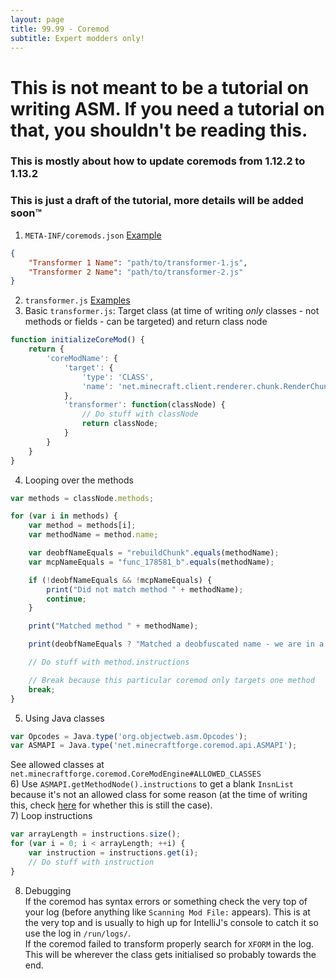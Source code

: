 ```yaml
---
layout: page
title: 99.99 - Coremod
subtitle: Expert modders only!
---
```


# This is not meant to be a tutorial on writing ASM. If you need a tutorial on that, you shouldn't be reading this.
### This is mostly about how to update coremods from 1.12.2 to 1.13.2

### This is just a draft of the tutorial, more details will be added soon™️

1) `META-INF/coremods.json` [Example](https://github.com/Cadiboo/RenderChunk-rebuildChunk-Hooks/tree/master/src/main/resources/META-INF/coremods.json)
```json
{
	"Transformer 1 Name": "path/to/transformer-1.js",
	"Transformer 2 Name": "path/to/transformer-2.js"
}
```  
2) `transformer.js` [Examples](https://github.com/Cadiboo/RenderChunk-rebuildChunk-Hooks/tree/master/src/main/resources/coremods/)  
3) Basic `transformer.js`: Target class (at time of writing _only_ classes - not methods or fields - can be targeted) and return class node
```javascript
function initializeCoreMod() {
	return {
		'coreModName': {
			'target': {
				'type': 'CLASS',
				'name': 'net.minecraft.client.renderer.chunk.RenderChunk'
			},
			'transformer': function(classNode) {
				// Do stuff with classNode
				return classNode;
			}
		}
	}
}
```  
4) Looping over the methods
```javascript
var methods = classNode.methods;

for (var i in methods) {
	var method = methods[i];
	var methodName = method.name;

	var deobfNameEquals = "rebuildChunk".equals(methodName);
	var mcpNameEquals = "func_178581_b".equals(methodName);

	if (!deobfNameEquals && !mcpNameEquals) {
		print("Did not match method " + methodName);
		continue;
	}

	print("Matched method " + methodName);

	print(deobfNameEquals ? "Matched a deobfuscated name - we are in a DEOBFUSCATED/MCP-NAMED DEVELOPER Environment" : "Matched an SRG name - We are in an SRG-NAMED PRODUCTION Environment")

	// Do stuff with method.instructions

	// Break because this particular coremod only targets one method
	break;
}
```  
5) Using Java classes
```javascript
var Opcodes = Java.type('org.objectweb.asm.Opcodes');
var ASMAPI = Java.type('net.minecraftforge.coremod.api.ASMAPI');
```
See allowed classes at `net.minecraftforge.coremod.CoreModEngine#ALLOWED_CLASSES`  
6) Use `ASMAPI.getMethodNode().instructions` to get a blank `InsnList` because it's not an allowed class for some reason (at the time of writing this, check [here](https://github.com/MinecraftForge/CoreMods/pull/14) for whether this is still the case).  
7) Loop instructions
```javascript
var arrayLength = instructions.size();
for (var i = 0; i < arrayLength; ++i) {
	var instruction = instructions.get(i);
	// Do stuff with instruction
}
```  
8) Debugging  
If the coremod has syntax errors or something check the very top of your log (before anything like `Scanning Mod File:` appears). This is at the very top and is usually to high up for IntelliJ's console to catch it so use the log in `/run/logs/`.  
If the coremod failed to transform properly search for `XFORM` in the log. This will be wherever the class gets initialised so probably towards the end.